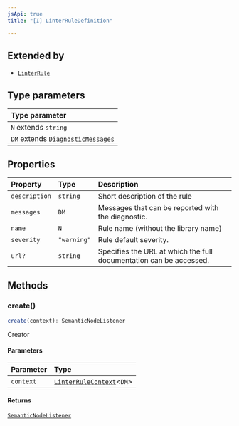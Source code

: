 ```yaml
---
jsApi: true
title: "[I] LinterRuleDefinition"

---
```

## Extended by

- [`LinterRule`](LinterRule.md)

## Type parameters

| Type parameter |
| :------ |
| `N` extends `string` |
| `DM` extends [`DiagnosticMessages`](DiagnosticMessages.md) |

## Properties

| Property | Type | Description |
| :------ | :------ | :------ |
| `description` | `string` | Short description of the rule |
| `messages` | `DM` | Messages that can be reported with the diagnostic. |
| `name` | `N` | Rule name (without the library name) |
| `severity` | `"warning"` | Rule default severity. |
| `url?` | `string` | Specifies the URL at which the full documentation can be accessed. |

## Methods

### create()

```ts
create(context): SemanticNodeListener
```

Creator

#### Parameters

| Parameter | Type |
| :------ | :------ |
| `context` | [`LinterRuleContext`](LinterRuleContext.md)<`DM`\> |

#### Returns

[`SemanticNodeListener`](../type-aliases/SemanticNodeListener.md)

